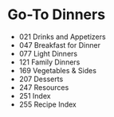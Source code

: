 # Go-To Dinners
- 021 Drinks and Appetizers
- 047 Breakfast for Dinner
- 077 Light Dinners
- 121 Family Dinners
- 169 Vegetables & Sides
- 207 Desserts
- 247 Resources
- 251 Index
- 255 Recipe Index
